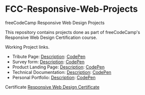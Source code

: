 # FCC-Responsive-Web-Projects
freeCodeCamp Responsive Web Design Projects

This repository contains projects done as part of freeCodeCamp's Responsive Web Design Certification course.

Working Project links.
- Tribute Page: [Description](https://www.freecodecamp.org/learn/responsive-web-design/responsive-web-design-projects/build-a-tribute-page): [CodePen](https://codepen.io/mandeep147/pen/mNWEbq) 
- Survey form: [Description](https://www.freecodecamp.org/learn/responsive-web-design/responsive-web-design-projects/build-a-survey-form): [CodePen](https://codepen.io/mandeep147/pen/ymMJrO) 
- Product Landing Page: [Description](): [CodePen]()
- Technical Documentation: [Description](): [CodePen]()
- Personal Portfolio: [Description](): [CodePen]() 

Certificate
[Responsive Web Design Certificate](https://www.freecodecamp.org/certification/mandeepkaur/responsive-web-design)
